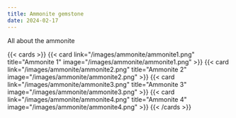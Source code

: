 ```yaml
---
title: Ammonite gemstone
date: 2024-02-17
---
```


All about the ammonite

{{< cards >}}
  {{< card link="/images/ammonite/ammonite1.png" title="Ammonite 1" image="/images/ammonite/ammonite1.png" >}}
  {{< card link="/images/ammonite/ammonite2.png" title="Ammonite 2" image="/images/ammonite/ammonite2.png" >}}
  {{< card link="/images/ammonite/ammonite3.png" title="Ammonite 3" image="/images/ammonite/ammonite3.png" >}}
  {{< card link="/images/ammonite/ammonite4.png" title="Ammonite 4" image="/images/ammonite/ammonite4.png" >}}
{{< /cards >}}
